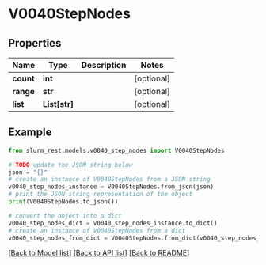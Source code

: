 # V0040StepNodes


## Properties

Name | Type | Description | Notes
------------ | ------------- | ------------- | -------------
**count** | **int** |  | [optional] 
**range** | **str** |  | [optional] 
**list** | **List[str]** |  | [optional] 

## Example

```python
from slurm_rest.models.v0040_step_nodes import V0040StepNodes

# TODO update the JSON string below
json = "{}"
# create an instance of V0040StepNodes from a JSON string
v0040_step_nodes_instance = V0040StepNodes.from_json(json)
# print the JSON string representation of the object
print(V0040StepNodes.to_json())

# convert the object into a dict
v0040_step_nodes_dict = v0040_step_nodes_instance.to_dict()
# create an instance of V0040StepNodes from a dict
v0040_step_nodes_from_dict = V0040StepNodes.from_dict(v0040_step_nodes_dict)
```
[[Back to Model list]](../README.md#documentation-for-models) [[Back to API list]](../README.md#documentation-for-api-endpoints) [[Back to README]](../README.md)



